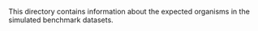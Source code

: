 This directory contains information about the expected organisms in the simulated benchmark datasets.
